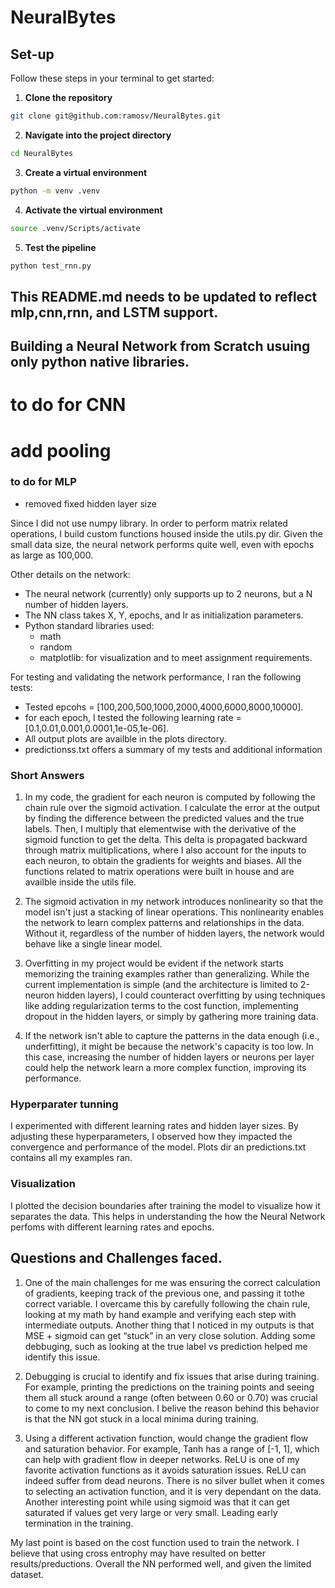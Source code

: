 # NeuralBytes

## Set-up

Follow these steps in your terminal to get started:

1. **Clone the repository**
```bash
git clone git@github.com:ramosv/NeuralBytes.git
```

2. **Navigate into the project directory**
```bash
cd NeuralBytes
```

3. **Create a virtual environment**
```bash
python -m venv .venv
```

4. **Activate the virtual environment**
```bash
source .venv/Scripts/activate 
```

5. **Test the pipeline**
```bash
python test_rnn.py
```

## This README.md needs to be updated to reflect mlp,cnn,rnn, and LSTM support.

## Building a Neural Network from Scratch usuing only python native libraries.

# to do for CNN
# add pooling
### to do for MLP
- removed fixed hidden layer size


Since I did not use numpy library. In order to perform matrix related operations, I build custom functions housed inside the utils.py dir.
Given the small data size, the neural network performs quite well, even with epochs as large as 100,000.

Other details on the network:
- The neural network (currently) only supports up to 2 neurons, but a N number of hidden layers.
- The NN class takes X, Y, epochs, and lr as initialization parameters.
- Python standard libraries used:
    - math
    - random
    - matplotlib: for visualization and to meet assignment requirements.

For testing and validating the network performance, I ran the following tests:

- Tested epcohs = [100,200,500,1000,2000,4000,6000,8000,10000].
- for each epoch, I tested the following learning rate = [0.1,0.01,0.001,0.0001,1e-05,1e-06].
- All output plots are availble in the plots directory.
- predictionss.txt offers a summary of my tests and additional information

### Short Answers

1. In my code, the gradient for each neuron is computed by following the chain rule over the sigmoid activation. I calculate the error at the output by finding the difference between the predicted values and the true labels. Then, I multiply that elementwise with the derivative of the sigmoid function to get the delta. This delta is propagated backward through matrix multiplications, where I also account for the inputs to each neuron, to obtain the gradients for weights and biases. All the functions related to matrix operations were built in house and are availble inside the utils file.

2. The sigmoid activation in my network introduces nonlinearity so that the model isn't just a stacking of linear operations. This nonlinearity enables the network to learn complex patterns and relationships in the data. Without it, regardless of the number of hidden layers, the network would behave like a single linear model.

3. Overfitting in my project would be evident if the network starts memorizing the training examples rather than generalizing. While the current implementation is simple (and the architecture is limited to 2-neuron hidden layers), I could counteract overfitting by using techniques like adding regularization terms to the cost function, implementing dropout in the hidden layers, or simply by gathering more training data.

4. If the network isn't able to capture the patterns in the data enough (i.e., underfitting), it might be because the network's capacity is too low. In this case, increasing the number of hidden layers or neurons per layer could help the network learn a more complex function, improving its performance.

### Hyperparater tunning
I experimented with different learning rates and hidden layer sizes. By adjusting these hyperparameters, I observed how they impacted the convergence and performance of the model. Plots dir an predictions.txt contains all my examples ran.

### Visualization
I plotted the decision boundaries after training the model to visualize how it separates the data. This helps in understanding the how the Neural Network perfoms with different learning rates and epochs.

## Questions and Challenges faced.

1. One of the main challenges for me was ensuring the correct calculation of gradients, keeping track of the previous one, and passing it tothe correct variable. I overcame this by carefully following the chain rule, looking at my math by hand example and verifying each step with intermediate outputs. Another thing that I noticed in my outputs is that MSE + sigmoid can get “stuck” in an very close solution. Adding some debbuging, such as looking at the true label vs prediction helped me identify this issue. 

2. Debugging is crucial to identify and fix issues that arise during training. For example, printing the predictions on the training points and seeing them all stuck around a range (often between 0.60 or 0.70) was crucial to come to my next conclusion. I belive the reason behind this behavior is that the NN got stuck in a local minima during training.

3. Using a different activation function, would change the gradient flow and saturation behavior. For example, Tanh has a range of [-1, 1], which can help with gradient flow in deeper networks. ReLU is one of my favorite activation functions as it avoids saturation issues. ReLU can indeed suffer from dead neurons. There is no silver bullet when it comes to selecting an activation function, and it is very dependant on the data. Another interesting point while using sigmoid was that it can get saturated if values get very large or very small. Leading early termination in the training.

My last point is based on the cost function used to train the network. I believe that using cross entrophy may have resulted on better results/preductions. Overall the NN performed well, and given the limited dataset.
